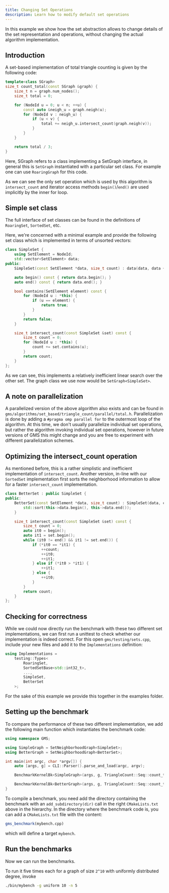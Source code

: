 ```yaml
---
title: Changing Set Operations
description: Learn how to modify default set operations
---
```


In this example we show how the set abstraction allows to change details of the set representation and operations, without changing the actual algorithm implementation.

## Introduction

A set-based implementation of total triangle counting is given by the following code:

```cpp
template<class SGraph>
size_t count_total(const SGraph &graph) {
    size_t n = graph.num_nodes();
    size_t total = 0;

    for (NodeId u = 0; u < n; ++u) {
        const auto &neigh_u = graph.neigh(u);
        for (NodeId v : neigh_u) {
            if (u < v) {
                total += neigh_u.intersect_count(graph.neigh(v));
            }
        }
    }

    return total / 3;
}
```

Here, SGraph refers to a class implementing a SetGraph interface, in general this is `SetGraph` instantiated with a particular set class.
For example one can use `RoaringGraph` for this code.

As we can see the only set operation which is used by this algorithm is `intersect_count` and iterator access methods `begin()`/`end()` are used implicitly by the inner for loop.

## Simple set class

The full interface of set classes can be found in the definitions of `RoaringSet`, `SortedSet`, etc.

Here, we're concerned with a minimal example and provide the following set class which is implemented in terms of unsorted vectors:

```cpp
class SimpleSet {
    using SetElement = NodeId;
    std::vector<SetElement> data;
public:
    SimpleSet(const SetElement *data, size_t count) : data(data, data + count) {}

    auto begin() const { return data.begin(); }
    auto end() const { return data.end(); }

    bool contains(SetElement element) const {
        for (NodeId u : *this) {
            if (u == element) {
                return true;
            }
        }
        return false;
    }

    size_t intersect_count(const SimpleSet &set) const {
        size_t count = 0;
        for (NodeId u : *this) {
            count += set.contains(u);
        }
        return count;
    }
};
```

As we can see, this implements a relatively inefficient linear search over the other set.
The graph class we use now would be `SetGraph<SimpleSet>`.

## A note on parallelization

A parallelized version of the above algorithm also exists and can be found in `gms/algorithms/set_based/triangle_count/parallel/total.h`.
Parallelization is done by adding a `#pragma omp parallel for` to the outermost loop of the algorithm.
At this time, we don't usually parallelize individual set operations, but rather the algorithm invoking individual set operations, however in future versions of GMS this might change and you are free to experiment with different parallelization schemes.

## Optimizing the intersect_count operation

As mentioned before, this is a rather simplistic and inefficient implementation of `intersect_count`.
Another version, in-line with our `SortedSet` implementation first sorts the neighborhood information to allow for a faster `intersect_count` implementation.

```cpp
class BetterSet : public SimpleSet {
public:
    BetterSet(const SetElement *data, size_t count) : SimpleSet(data, count) {
        std::sort(this->data.begin(), this->data.end());
    }

    size_t intersect_count(const SimpleSet &set) const {
        size_t count = 0;
        auto it0 = begin();
        auto it1 = set.begin();
        while (it0 != end() && it1 != set.end()) {
            if (*it0 == *it1) {
                ++count;
                ++it0;
                ++it1;
            } else if (*it0 > *it1) {
                ++it1;
            } else {
                ++it0;
            }
        }
        return count;
    }
};
```

## Checking for correctness

While we could now directly run the benchmark with these two different set implementations, we can first run a unittest to check whether our implementation is indeed correct.
For this open `gms/testing/sets.cpp`, include your new files and add it to the `Implementations` definition:

```cpp
using Implementations =
    testing::Types<
        RoaringSet,
        SortedSetBase<std::int32_t>,
        ...,
        SimpleSet,
        BetterSet
    >;
```

For the sake of this example we provide this together in the examples folder.

## Setting up the benchmark

To compare the performance of these two different implementation, we add the following main function which instantiates the benchmark code:

```cpp
using namespace GMS;

using SimpleGraph = SetNeighborhoodGraph<SimpleSet>;
using BetterGraph = SetNeighborhoodGraph<BetterSet>;

int main(int argc, char *argv[]) {
    auto [args, g] = CLI::Parser().parse_and_load(argc, argv);

    BenchmarkKernelBk<SimpleGraph>(args, g, TriangleCount::Seq::count_total<SimpleGraph>, TriangleCount::Verify::total_count, "SimpleGraph");

    BenchmarkKernelBk<BetterGraph>(args, g, TriangleCount::Seq::count_total<BetterGraph>, TriangleCount::Verify::total_count, "BetterGraph");
}
```

To compile a benchmark, you need add the directory containing the benchmark with an `add_subdirectory(dir)` call in the right `CMakeLists.txt` above in the hierarchy.
In the directory where the benchmark code is, you can add a `CMakeLists.txt` file with the content:

```cmake
gms_benchmark(mybench.cpp)
```

which will define a target `mybench`.

## Run the benchmarks

Now we can run the benchmarks.

To run it five times each for a graph of size `2^10` with uniformly distributed degree, invoke

```bash
./bin/mybench -g uniform 10 -n 5
```
